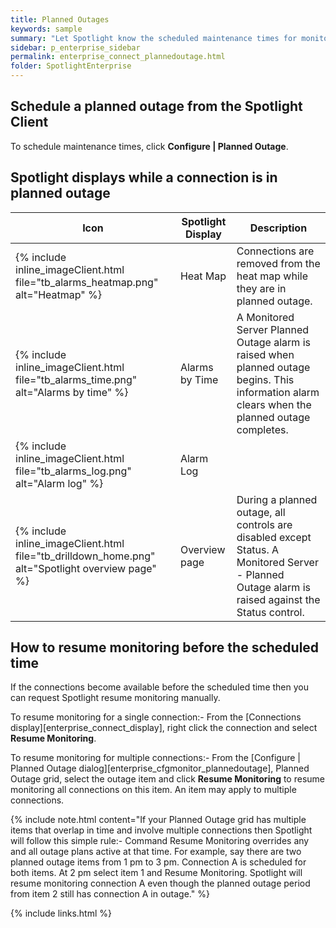 ```yaml
---
title: Planned Outages
keywords: sample
summary: "Let Spotlight know the scheduled maintenance times for monitored connections. During the outage period, Spotlight will treat these connections as unavailable, so will not raise alarms or collect data."
sidebar: p_enterprise_sidebar
permalink: enterprise_connect_plannedoutage.html
folder: SpotlightEnterprise
---
```


## Schedule a planned outage from the Spotlight Client

To schedule maintenance times, click **Configure \| Planned Outage**.


## Spotlight displays while a connection is in planned outage

Icon | Spotlight Display | Description
-----|---------------|------------
{% include inline_imageClient.html file="tb_alarms_heatmap.png" alt="Heatmap" %} | Heat Map | Connections are removed from the heat map while they are in planned outage.
{% include inline_imageClient.html file="tb_alarms_time.png" alt="Alarms by time" %} | Alarms by Time | A Monitored Server Planned Outage alarm is raised when planned outage begins. This information alarm clears when the planned outage completes.
{% include inline_imageClient.html file="tb_alarms_log.png" alt="Alarm log" %} | Alarm Log |
{% include inline_imageClient.html file="tb_drilldown_home.png" alt="Spotlight overview page" %} | Overview page | During a planned outage, all controls are disabled except Status. A Monitored Server - Planned Outage alarm is raised against the Status control.


## How to resume monitoring before the scheduled time

If the connections become available before the scheduled time then you can request Spotlight resume monitoring manually.

To resume monitoring for a single connection:- From the [Connections display][enterprise_connect_display], right click the connection and select **Resume Monitoring**.

To resume monitoring for multiple connections:- From the [Configure \| Planned Outage dialog][enterprise_cfgmonitor_plannedoutage], Planned Outage grid, select the outage item and click **Resume Monitoring** to resume monitoring all connections on this item. An item may apply to multiple connections.

{% include note.html content="If your Planned Outage grid has multiple items that overlap in time and involve multiple connections then Spotlight will follow this simple rule:- Command Resume Monitoring overrides any and all outage plans active at that time. For example, say there are two planned outage items from 1 pm to 3 pm. Connection A is scheduled for both items. At 2 pm select item 1 and Resume Monitoring. Spotlight will resume monitoring connection A even though the planned outage period from item 2 still has connection A in outage." %}

 {% include links.html %}
